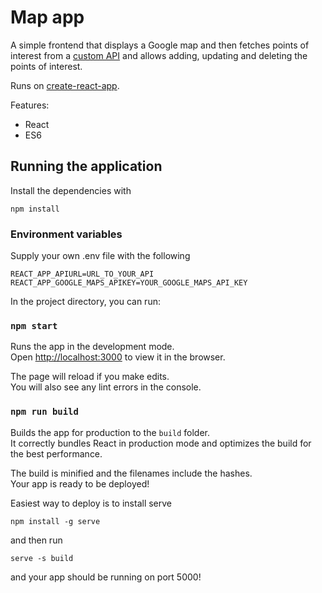 # Map app

A simple frontend that displays a Google map and then fetches points of interest from a [custom API](https://github.com/Jamb000h/map-app-api) and allows adding, updating and deleting the points of interest.

Runs on [create-react-app](https://github.com/facebookincubator/create-react-app).

Features:
- React
- ES6

## Running the application

Install the dependencies with

```
npm install
```

### Environment variables

Supply your own .env file with the following

```
REACT_APP_APIURL=URL_TO_YOUR_API
REACT_APP_GOOGLE_MAPS_APIKEY=YOUR_GOOGLE_MAPS_API_KEY
```

In the project directory, you can run:

### `npm start`

Runs the app in the development mode.<br>
Open [http://localhost:3000](http://localhost:3000) to view it in the browser.

The page will reload if you make edits.<br>
You will also see any lint errors in the console.

### `npm run build`

Builds the app for production to the `build` folder.<br>
It correctly bundles React in production mode and optimizes the build for the best performance.

The build is minified and the filenames include the hashes.<br>
Your app is ready to be deployed!

Easiest way to deploy is to install serve

```
npm install -g serve
```

and then run

```
serve -s build
```

and your app should be running on port 5000!